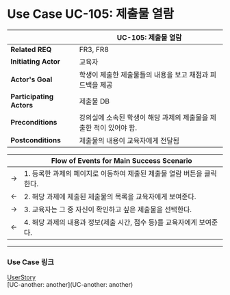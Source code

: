 # Use Case UC-105: 제출물 열람

|                          | UC-105: 제출물 열람                                          |
| ------------------------ | ------------------------------------------------------------ |
| __Related REQ__          | FR3, FR8                                                     |
| __Initiating Actor__     | 교육자                                                       |
| __Actor's Goal__         | 학생이 제출한 제출물들의 내용을 보고 채점과 피드백을 제공    |
| __Participating Actors__ | 제출물 DB                                                    |
| __Preconditions__        | 강의실에 소속된 학생이 해당 과제의 제출물을 제출한 적이 있어야 함. |
| __Postconditions__       | 제출물의 내용이 교육자에게 전달됨                            |

|      | Flow of Events for Main Success Scenario                     |
| ---- | ------------------------------------------------------------ |
| ->   | 1. 등록한 과제의 페이지로 이동하여 제출된 제출물 열람 버튼을 클릭한다. |
| <-   | 2. 해당 과제에 제출된 제출물의 목록을 교육자에게 보여준다.   |
| ->   | 3. 교육자는 그 중 자신이 확인하고 싶은 제출물을 선택한다.    |
| <-   | 4. 해당 과제의 내용과 정보(제출 시간, 점수 등)를 교육자에게 보여준다. |

-------

### Use Case 링크

[UserStory](UserStory)<br/>[UC-another: another](UC-another: another)<br/>


